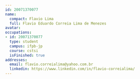 ```yaml
---
id: 20071370077
name:
  compact: Flavio Lima
  full: Flavio Eduardo Correia Lima de Menezes
avatar:
occupations:
- id: 20071370077
  type: student
  campus: ifpb-jp
  course: cstsi
  isFinished: true
addresses:
  email: flavio.correialima@yahoo.com.br
  linkedin: https://www.linkedin.com/in/flavio-correialima/
---
```

